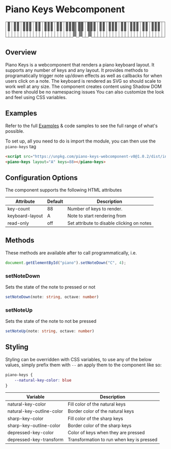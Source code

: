 # Piano Keys Webcomponent

![image of piano keys](images/preview.png)

## Overview
Piano Keys is a webcomponent that renders a piano keyboard layout. It supports any number of keys and any layout. 
It provides methods to programatically trigger note up/down effects as well as callbacks for when users click on a note. 
The keyboard is rendered as SVG so should scale to work well at any size.
The component creates content using Shadow DOM so there should be no namespacing issues 
You can also customize the look and feel using CSS variables.

## Examples
Refer to the full [Examples](https://crswty.github.io/piano-keys-webcomponent/) & code samples to 
see the full range of what's possible.

To set up, all you need to do is import the module, you can then use the `piano-keys` tag
```html
<script src="https://unpkg.com/piano-keys-webcomponent-v0@1.0.2/dist/index.umd.min.js"></script>  
<piano-keys layout="A" keys=88></piano-keys>
```

## Configuration Options

The component supports the following HTML attributes

| Attribute        | Default   | Description
| ---------------- | --------- | -----------
| key-count        | 88        | Number of keys to render.
| keyboard-layout  | A         | Note to start rendering from 
| read-only        | off       | Set attribute to disable clicking on notes

## Methods
These methods are available after to call programmatically, i.e.
```javascript
document.getElementById("piano").setNoteDown("C", 4);
```

### setNoteDown
Sets the state of the note to pressed or not
```typescript
setNoteDown(note: string, octave: number)
```

### setNoteUp
Sets the state of the note to not be pressed
```typescript
setNoteUp(note: string, octave: number)
```

## Styling

Styling can be overridden with CSS variables, to use any of the below values, simply
prefix them with `--` an apply them to the component like so:
```css
piano-keys {
    --natural-key-color: blue
}
```  

| Variable                   | Description
| -------------------------- | -----------
| natural-key-color          | Fill color of the natural keys
| natural-key-outline-color  | Border color of the natural keys
| sharp-key-color            | Fill color of the sharp keys
| sharp-key-outline-color    | Border color of the sharp keys
| depressed-key-color        | Color of keys when they are pressed
| depressed-key-transform    | Transformation to run when key is pressed
